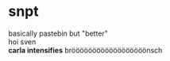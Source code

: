 # snpt
basically pastebin but "better"<br>
hoi sven<br>
**carla intensifies**
bröööööööööööööööööönsch